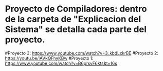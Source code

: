 # Proyecto de Compiladores: dentro de la carpeta de "Explicacion del Sistema" se detalla cada parte del proyecto.
#Proyecto 3: 
https://www.youtube.com/watch?v=3_kbdLxkrBE
#Proyecto 2: 
https://youtu.be/iAVkQFhyKBw
#Proyecto 1: 
https://www.youtube.com/watch?v=B6prsvF6kts&t=16s
